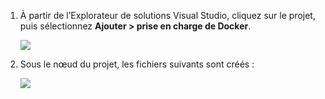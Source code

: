 1. À partir de l’Explorateur de solutions Visual Studio, cliquez sur le projet, puis sélectionnez **Ajouter > prise en charge de Docker**.

    ![][0]
 
1. Sous le nœud du projet, les fichiers suivants sont créés :

    ![][1]

[0]: ./media/vs-docker-add-docker-support/add-docker-support.png
[1]: ./media/vs-docker-add-docker-support/docker-files-added.png
